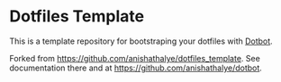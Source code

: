 Dotfiles Template
=================

This is a template repository for bootstraping your dotfiles with [Dotbot](dotbot).

Forked from https://github.com/anishathalye/dotfiles_template. See documentation there and at https://github.com/anishathalye/dotbot.
